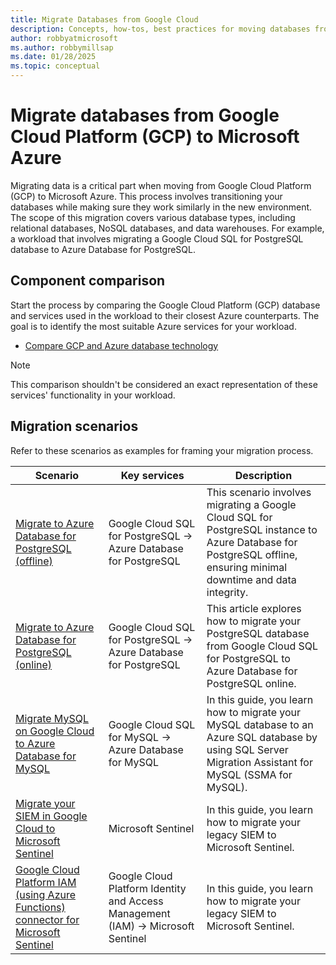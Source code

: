 ```yaml
---
title: Migrate Databases from Google Cloud
description: Concepts, how-tos, best practices for moving databases from Google Cloud to Azure.
author: robbyatmicrosoft
ms.author: robbymillsap
ms.date: 01/28/2025
ms.topic: conceptual
---
```


# Migrate databases from Google Cloud Platform (GCP) to Microsoft Azure

Migrating data is a critical part when moving from Google Cloud Platform (GCP) to Microsoft Azure. This process involves transitioning your databases while making sure they work similarly in the new environment. The scope of this migration covers various database types, including relational databases, NoSQL databases, and data warehouses. For example, a workload that involves migrating a Google Cloud SQL for PostgreSQL database to Azure Database for PostgreSQL.

## Component comparison

Start the process by comparing the Google Cloud Platform (GCP) database and services used in the workload to their closest Azure counterparts. The goal is to identify the most suitable Azure services for your workload.

- [Compare GCP and Azure database technology](/azure/architecture/gcp-professional/services#data-platform)

> [!NOTE]
> This comparison shouldn't be considered an exact representation of these services' functionality in your workload.

## Migration scenarios

Refer to these scenarios as examples for framing your migration process.

| Scenario | Key services | Description |
| --- | --- | --- |
| [Migrate to Azure Database for PostgreSQL (offline)](/azure/postgresql/migrate/migration-service/tutorial-migration-service-cloud-sql-offline) | Google Cloud SQL for PostgreSQL -> Azure Database for PostgreSQL | This scenario involves migrating a Google Cloud SQL for PostgreSQL instance to Azure Database for PostgreSQL offline, ensuring minimal downtime and data integrity. |
| [Migrate to Azure Database for PostgreSQL (online)](/azure/postgresql/migrate/migration-service/tutorial-migration-service-cloud-sql-online) | Google Cloud SQL for PostgreSQL -> Azure Database for PostgreSQL | This article explores how to migrate your PostgreSQL database from Google Cloud SQL for PostgreSQL to Azure Database for PostgreSQL online. |
| [Migrate MySQL on Google Cloud to Azure Database for MySQL](/azure/azure-sql/migration-guides/database/mysql-to-sql-database-guide?view=azuresql-db&preserve-view=true) | Google Cloud SQL for MySQL -> Azure Database for MySQL | In this guide, you learn how to migrate your MySQL database to an Azure SQL database by using SQL Server Migration Assistant for MySQL (SSMA for MySQL).|
| [Migrate your SIEM in Google Cloud to Microsoft Sentinel](/azure/sentinel/migration?branch=main) | Microsoft Sentinel  |In this guide, you learn how to migrate your legacy SIEM to Microsoft Sentinel.|
| [Google Cloud Platform IAM (using Azure Functions) connector for Microsoft Sentinel](/azure/sentinel/data-connectors/google-cloud-platform-iam) | Google Cloud Platform Identity and Access Management (IAM) -> Microsoft Sentinel  |In this guide, you learn how to migrate your legacy SIEM to Microsoft Sentinel.|
